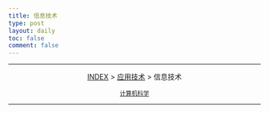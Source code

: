 ```yaml
---
title: 信息技术
type: post
layout: daily
toc: false
comment: false
---
```


---
<span><center>[INDEX](/gknows/index) > [应用技术](/gknows/应用技术) > 信息技术</center></span>

<small><center>[计算机科学](/gknows/计算机科学)</center></small>

---
